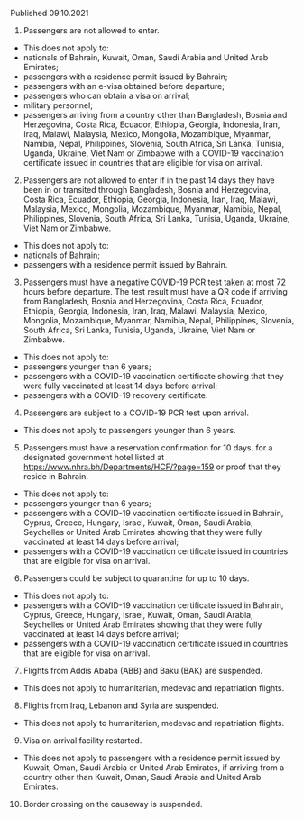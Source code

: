 Published 09.10.2021
1. Passengers are not allowed to enter.
- This does not apply to:
- nationals of Bahrain, Kuwait, Oman, Saudi Arabia and United Arab Emirates;
- passengers with a residence permit issued by Bahrain;
- passengers with an e-visa obtained before departure;
- passengers who can obtain a visa on arrival;
- military personnel;
- passengers arriving from a country other than Bangladesh, Bosnia and Herzegovina, Costa Rica, Ecuador, Ethiopia, Georgia, Indonesia, Iran, Iraq, Malawi, Malaysia, Mexico, Mongolia, Mozambique, Myanmar, Namibia, Nepal, Philippines, Slovenia, South Africa, Sri Lanka, Tunisia, Uganda, Ukraine, Viet Nam or Zimbabwe with a COVID-19 vaccination certificate issued in countries that are eligible for visa on arrival.
2. Passengers are not allowed to enter if in the past 14 days they have been in or transited through Bangladesh, Bosnia and Herzegovina, Costa Rica, Ecuador, Ethiopia, Georgia, Indonesia, Iran, Iraq, Malawi, Malaysia, Mexico, Mongolia, Mozambique, Myanmar, Namibia, Nepal, Philippines, Slovenia, South Africa, Sri Lanka, Tunisia, Uganda, Ukraine, Viet Nam or Zimbabwe.
- This does not apply to:
- nationals of Bahrain;
- passengers with a residence permit issued by Bahrain.
3. Passengers must have a negative COVID-19 PCR test taken at most 72 hours before departure. The test result must have a QR code if arriving from Bangladesh, Bosnia and Herzegovina, Costa Rica, Ecuador, Ethiopia, Georgia, Indonesia, Iran, Iraq, Malawi, Malaysia, Mexico, Mongolia, Mozambique, Myanmar, Namibia, Nepal, Philippines, Slovenia, South Africa, Sri Lanka, Tunisia, Uganda, Ukraine, Viet Nam or Zimbabwe.
- This does not apply to:
- passengers younger than 6 years;
- passengers with a COVID-19 vaccination certificate showing that they were fully vaccinated at least 14 days before arrival;
- passengers with a COVID-19 recovery certificate.
4. Passengers are subject to a COVID-19 PCR test upon arrival.
- This does not apply to passengers younger than 6 years.
5. Passengers must have a reservation confirmation for 10 days, for a designated government hotel listed at <a href="https://www.nhra.bh/Departments/HCF/?page=159">https://www.nhra.bh/Departments/HCF/?page=159</a> or proof that they reside in Bahrain.
- This does not apply to:
- passengers younger than 6 years;
- passengers with a COVID-19 vaccination certificate issued in Bahrain, Cyprus, Greece, Hungary, Israel, Kuwait, Oman, Saudi Arabia, Seychelles or United Arab Emirates showing that they were fully vaccinated at least 14 days before arrival;
- passengers with a COVID-19 vaccination certificate issued in countries that are eligible for visa on arrival.
6. Passengers could be subject to quarantine for up to 10 days.
- This does not apply to:
- passengers with a COVID-19 vaccination certificate issued in Bahrain, Cyprus, Greece, Hungary, Israel, Kuwait, Oman, Saudi Arabia, Seychelles or United Arab Emirates showing that they were fully vaccinated at least 14 days before arrival;
- passengers with a COVID-19 vaccination certificate issued in countries that are eligible for visa on arrival.
7. Flights from Addis Ababa (ABB) and Baku (BAK) are suspended.
- This does not apply to humanitarian, medevac and repatriation flights.
8. Flights from Iraq, Lebanon and Syria are suspended.
- This does not apply to humanitarian, medevac and repatriation flights.
9. Visa on arrival facility restarted.
- This does not apply to passengers with a residence permit issued by Kuwait, Oman, Saudi Arabia or United Arab Emirates, if arriving from a country other than Kuwait, Oman, Saudi Arabia and United Arab Emirates.
10. Border crossing on the causeway is suspended.